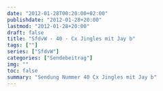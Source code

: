 ```yaml
---
date: "2012-01-28T00:20:00+02:00"
publishdate: "2012-01-28+20:00"
lastmod: "2012-01-28+20:00"
draft: false
title: "SfdvW - 40 - Cx Jingles mit Jay b"
tags: [""]
series: ["SfdvW"]
categories: ["Sendebeitrag"]
img: ""
toc: false
summary: "Sendung Nummer 40 Cx Jingles mit Jay b"
---
```


<div id="example"></div>
<script src="https://cdn.podlove.org/web-player/embed.js"></script>

<script>
  podlovePlayer('#example', '/blog/sfdvw40.json');
</script>
